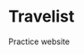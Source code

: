 # Travelist
Practice website


<!--
    

    To-do:
        


        TO DO: 


        textbox to submit travel activities, 
        
       
        Enter button, confirmation message that users with similar dates with be emailed to you

  
        when user submits contact form, user 
        Formspree. io  to ensure you receive submissions/ 
            
        At least one page should use multi-column layout. For example, you may want to use bootstrap's grid system to layout rows and columns of images on a "gallery" page of your site / 
        
        Design logo/background image

        Polished theme




         

    Upload:

        1) your user stories 
        2)collection of wireframes, one for each view of your app 
        3) app source code on github repo 
        4) readme.md file in root project folder containing: name, description of project, details on how to use it or what functionality is offered, technologies used (html, css), ideas for future improvement (min 3)

        your repo should contain at least 15 commits and should reflect a consistent commit history


        Future: 
            Dynamic loading pages
            Signup page, same html file for email form
            Activities: form with three parameters, click sumbit, THEN display names
            Usability tests and UX design principles
            Pretty transitions-fade in/out
            Option to login instead of just signup 
            Functionality for all airports and countries/cities
            Roundtrip, one-way, and multiple city flights
            Responsive mobile design

        Credit:
        https://github.com/flatpickr/flatpickr

        xx


-->